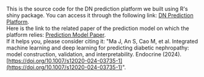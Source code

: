 This is the source code for the DN prediction platform we built using R's shiny package. You can access it through the following link: [DN Prediction Platform](https://dn-prediction.shinyapps.io/DN-PRED-English/).  
Here is the link to the related paper of the prediction model on which the platform relies: [Prediction Model Paper](https://doi.org/10.1007/s12020-024-03735-1).  
If it helps you, please consider citing it: "Ma J, An S, Cao M, et al. Integrated machine learning and deep learning for predicting diabetic nephropathy: model construction, validation, and interpretability. Endocrine (2024). [https://doi.org/10.1007/s12020-024-03735-1](https://doi.org/10.1007/s12020-024-03735-1)".
